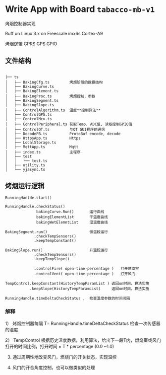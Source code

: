 # Write App with Board `tabacco-mb-v1`

烤烟控制器实现

Ruff on Linux 3.x on Freescale imx6s Cortex-A9

烤烟逻辑
GPRS
GPS
GPIO

## 文件结构
```

├── ts
│   ├── BakingCfg.ts         烤烟阶段的数据结构
│   ├── BakingCurve.ts
│   ├── BakingElement.ts
│   ├── BakingProc.ts        烤烟控制，参数
│   ├── BakingSegment.ts
│   ├── BakingSlope.ts
│   ├── ControlAlgorithm.ts  温度**控制算法**
│   ├── ControlGPS.ts        
│   ├── ControlMcu.ts
│   ├── ControlPeripheral.ts 获取Temp, ADC值, 读取控制GPIO值
│   ├── ControlQT.ts         与QT GUI程序的通信
│   ├── DecodePB.ts          ProtoBuf encode, decode
│   ├── HttpsApp.ts          Https 
│   ├── LocalStorage.ts
│   ├── MqttApp.ts           Mqtt
│   ├── index.ts             主程序
│   ├── test
│   │   └── test.ts
│   ├── utility.ts
│   └── yjasync.ts

```

## 烤烟运行逻辑
```
RunningHanlde.start()

RunningHandle.checkStatus()    
              bakingCurve.Run()       运行曲线
              bakingElementList       干温度曲线
              bakingWetElemntList     湿温度曲线
              
BakingSegment.run()                   恒温段运行
             .checkTempSensors()
             .keepTempConstant()      
             
BakingSlope.run()                     升温段运行
             .checkTempSensors()
             .keepTempSlope()

             .controlFire( open-time-percentage )   打开燃烧室
             .controlVent( open-time-percentage )   打开风门
             
TempControl.keepConstant(HistoryTempParamList ) 返回on时间，算法实施
           .keepSlope(HistoryTempParamList)     返回on时间，算法实施

RunningHandle.timeDeltaCheckStatus ,  检查温度参数的时间间隔

```

### 解释

1） 烤烟控制器每隔 T= RunningHandle.timeDeltaCheckStatus 检查一次传感器的温度

2） TempControl 根据历史温度数据，利用算法，给出下一段T内，燃烧室或风门打开的时间比例，打开时间 = T * percentage (0.0 ~1.0)

3)  通过周期性地改变风门，燃烧门的开关状态，实现温控

4)  风门的开合角度控制，也可以做类似的处理

